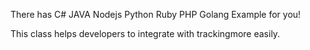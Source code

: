 There has C# JAVA Nodejs Python Ruby PHP Golang Example for you!

This class helps developers to integrate with trackingmore easily.

